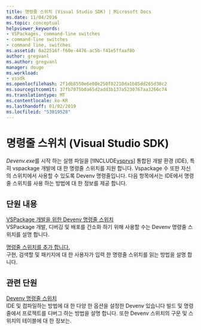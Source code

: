 ```yaml
---
title: 명령줄 스위치 (Visual Studio SDK) | Microsoft Docs
ms.date: 11/04/2016
ms.topic: conceptual
helpviewer_keywords:
- VSPackages, command-line switches
- command-line switches
- command line, switches
ms.assetid: 0a22516f-f60e-4476-ac5b-f41e5ffaaf8b
author: gregvanl
ms.author: gregvanl
manager: douge
ms.workload:
- vssdk
ms.openlocfilehash: 2f1db8550e6e08e250f02210da1b85dd265d38c2
ms.sourcegitcommit: 37fb7075b0a65d2add3b137a5230767aa3266c74
ms.translationtype: MT
ms.contentlocale: ko-KR
ms.lasthandoff: 01/02/2019
ms.locfileid: "53819528"
---
```

# <a name="command-line-switches-visual-studio-sdk"></a>명령줄 스위치 (Visual Studio SDK)
*Devenv.exe*를 시작 하는 실행 파일을 [!INCLUDE[vsprvs](../code-quality/includes/vsprvs_md.md)] 통합된 개발 환경 (IDE), 특히 vspackage 개발에 대 한 명령줄 스위치를 지원 합니다. Vspackage 수 또한 자신의 스위치에서 사용할 수 있도록 Devenv 명령줄입니다. 다음 항목에서는 IDE에서 명령줄 스위치를 사용 하는 방법에 대 한 정보를 제공 합니다.  
  
## <a name="in-this-section"></a>단원 내용  
 [VSPackage 개발을 위한 Devenv 명령줄 스위치](../extensibility/devenv-command-line-switches-for-vspackage-development.md)  
 VSPackage 개발, 디버깅 및 배포를 간소화 하기 위해 사용할 수는 Devenv 명령줄 스위치를 설명 합니다.  
  
 [명령줄 스위치를 추가 합니다.](../extensibility/adding-command-line-switches.md)  
 구현, 검색할 및 패키지에 대 한 사용자가 입력 한 명령줄 스위치를 읽는 방법을 설명 합니다.  
  
## <a name="related-sections"></a>관련 단원  
 [Devenv 명령줄 스위치](../ide/reference/devenv-command-line-switches.md)  
 IDE 및 컴파일하는 방법에 대 한 다양 한 옵션을 설정한 Devenv 있습니다 빌드 및 명령줄에서 프로젝트를 디버그 하는 방법을 설명 합니다. 또한 Devenv 스위치의 구문 및 스위치의 테이블에 대 한 정보는.
